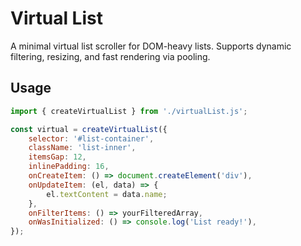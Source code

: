 # Virtual List

A minimal virtual list scroller for DOM-heavy lists. Supports dynamic filtering, resizing, and fast rendering via pooling.

## Usage

```js
import { createVirtualList } from './virtualList.js';

const virtual = createVirtualList({
    selector: '#list-container',
    className: 'list-inner',
    itemsGap: 12,
    inlinePadding: 16,
    onCreateItem: () => document.createElement('div'),
    onUpdateItem: (el, data) => {
        el.textContent = data.name;
    },
    onFilterItems: () => yourFilteredArray,
    onWasInitialized: () => console.log('List ready!'),
});
```

